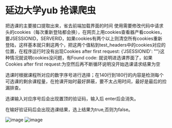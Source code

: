# 延边大学yub 抢课爬虫
把选课的主要接口提取出来，省去前端加载界面的时间
使用需要修改代码中请求头的cookies（每次重新登陆都会换），在网页上用cookies查看器产看cookies，要JSESSIONID，SERVERID，如果cookies有两个以上则清空所有cookies重新登陆，这样基本就只剩这两个，把这两个值粘到test_headers中的cookies对应的位置，在程序运行时没有出现Cookies after first request: {'JSESSIONID': ""}这种情况就说明cookies没问题，有Found code: 就说明进选课界面了，如果Cookies after first request:为空然后再不断循环说明没开始选课请求结果为空

选课时根据课程所对应的数字序号进行选择；在140行到180行的内容是检测每个可选课的剩余课程量，在抢课开始时最好屏蔽，要不太占用时间，最好是最后的捡漏排查。

选课输入对应序号后会出现置顶的验证码，输入后 enter后会消失。

在输好验证码后会出现选课结果，选上结果为true,否则为false。

![image](https://github.com/user-attachments/assets/611ca4a9-c76e-4055-ae39-2eeb5097d769)
![image](https://github.com/user-attachments/assets/e849f327-bb86-49ed-892a-a3547cefe764)

